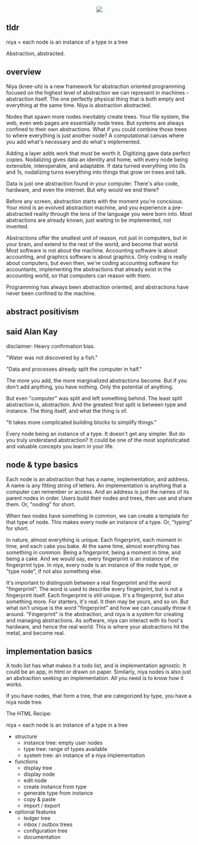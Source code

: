 <p align=center>
</br>
<img src="https://github.com/johans-work/niyanodes/assets/108384802/8db06b17-19a3-4a30-b5ac-0ebb34114648">
</br>
</p>

## tldr

niya = each node is an instance of a type in a tree

Abstraction, abstracted.

## overview

Niya (knee-uh) is a new framework for abstraction oriented programming focused on the highest level of abstraction we can represent in machines - abstraction itself. The one perfectly physical thing that is both empty and everything at the same time. Niya is abstraction abstracted.



Nodes that spawn more nodes inevitably create trees. Your file system, the web, even web pages are essentially node trees. But systems are always confined to their own abstractions. What if you could combine those trees to where everything is just another node? A computational canvas where you  add what's necessary and do what's implemented. 

Adding a layer adds work that must be worth it. Digitizing gave data perfect copies. Nodalizing gives data an identity and home, with every node being extensible, interoperable, and adaptable. If data turned everything into 0s and 1s, nodalizing turns everything into things that grow on trees and talk.

Data is just one abstraction found in your computer. There's also code, hardware, and even the internet. But why would we end there? 

Before any screen, abstraction starts with the moment you're concsious. Your mind is an evolved abstraction machine, and you experience a pre-abstracted reality through the lens of the language you were born into. Most abstractions are already known, just waiting to be implemented, not invented. 

Abstractions offer the smallest unit of reason, not just in computers, but in your brain, and extend to the rest of the world, and become that world. Most software is not about the machine. Accounting software is about accounting, and graphics software is about graphics. Only coding is really about computers, but even then, we're coding accounting software for accountants, implementing the abstractions that already exist in the accounting world, so that computers can reason with them. 

Programming has always been abstraction oriented, and abstractions have never been confined to the machine. 



## abstract positivism



## said Alan Kay

disclaimer: Heavy confirmation bias. 

"Water was not discovered by a fish."

"Data and processes already split the computer in half."

The more you add, the more marginalized abstractions become. But if you don't add anything, you have nothing. Only the potential of anything.

But even "computer" was split and left something behind. The least split abstraction is, abstraction. And the greatest first split is between type and instance. The thing itself, and what the thing is of.

"It takes more complicated building blocks to simplify things."

Every node being an instance of a type. It doesn't get any simpler. But do you truly understand abstraction? It could be one of the most sophisticated and valuable concepts you learn in your life.


## node & type basics

Each node is an abstraction that has a name, implementation, and address. A name is any fitting string of letters. An implementation is anything that a computer can remember or access. And an address is just the names of its parent nodes in order. Users build their nodes and trees, then use and share them. Or, "noding" for short.

When two nodes have something in common, we can create a template for that type of node. This makes every node an instance of a type. Or, "typing" for short.

In nature, almost everything is unique. Each fingerprint, each moment in time, and each cake you bake. At the same time, almost everything has something in common. Being a fingerprint, being a moment in time, and being a cake. And we would say, every fingerprint is an instance of the fingerprint type. In niya, every node is an instance of the node type, or "type node", if not also something else.

It's important to distinguish between a real fingerprint and the word "fingerprint". The word is used to describe every fingerprint, but is not a fingerprint itself. Each fingerprint is still unique. It's a fingerprint, but also something more. For starters, it's real. It then may be yours, and so on. But what isn't unique is the word "fingerprint" and how we can casually throw it around. "Fingerprint" is the abstraction, and niya is a system for creating and managing abstractions. As software, niya can interact with its host's hardware, and hence the real world. This is where your abstractions hit the metal, and become real.

## implementation basics

A todo list has what makes it a todo list, and is implementation agnostic. It could be an app, in html or drawn on paper. Similarly, niya nodes is also just an abstraction seeking an implementation. All you need is to know how it works. 

If you have nodes, that form a tree, that are categorized by type, you have a niya node tree.

The HTML Recipe:

niya = each node is an instance of a type in a tree  

- structure
  - instance tree: empty user nodes
  - type tree: range of types available
  - system tree: an instance of a niya implementation
- functions
  - display tree
  - display node
  - edit node
  - create instance from type
  - generate type from instance
  - copy & paste
  - import / export
- optional features
  - ledger tree
  - inbox / outbox trees
  - configuration tree
  - documentation

##

<!--

Computer objects have it both ways. The abstractions themselves become real.


Similar to what digital does for analog, nodal will do for digital.


Abstraction is not about hiding or inaccessibility or security.
Abstraction is about independence, fault tolerance (forgiveness), and minding your own business.

No one needs to say anything if all is known.

this is  you telling it
node.do()

within a node
node.do()
this is the node telling it.


abstractions exclude the moment they are created
and are created with the purpose of exclusion

##

We've caught on to the value of meta data. This is the meta system.

Just as an abstract of a paper is a smaller pattern that describes a larger pattern, so are all words in Enlgish that represent their meaning, and names of people that represent each person. The names form a name space that allows us to differentiate each abstraction individually.

It's abstraction, abstracted. 

The app is being built at [nod.ing](http://nod.ing/).

, and not nodejs, or anything specific in networking.

For more on abstraction see _____.

Portable and independent. 

Two copies make a type.

Niya node test.
What qualifies as a node tree? 
Is it a tree? Are the nodes instances of types?

only as do

if there is a preset order, don't contradict it

is as do
abstract over do, to get is.

competition
collaboration
build a team
each member is independent

indepentent and portable
can be copied perfectly, can it travel, can it become a message.

abstractions can be copied within the expression space.

keep everything explicit. 
PUT does this but POST does this because PUT is this and POST is that.
form submit no repeat
ajax should be ajax
let should be let

let html

expressions are agreed upon
conventions standards rules
if the expression is bad, change it
make it different or make it the same
utility will determine the correctness of that choice



is is bad, except = is is. 
if image // jpeg =
the comparison
determine if same
determine if copy

the problem with comparing abstractions
the expression could be anything
it's a layer on top of what the actual thing is
be it the actual implementation, or the thing it's representing
the expression could be anything


, optimized for abstracting, implementing, and utilizing abstractions, and in that order.

You say, but it has five fingers, to which I say, but it's made of clay.


